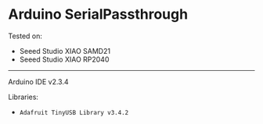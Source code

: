 Arduino SerialPassthrough
===

Tested on:
- Seeed Studio XIAO SAMD21
- Seeed Studio XIAO RP2040

---
Arduino IDE v2.3.4

Libraries:
- `Adafruit TinyUSB Library v3.4.2`
